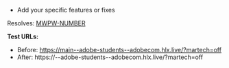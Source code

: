 * Add your specific features or fixes

Resolves: [MWPW-NUMBER](https://jira.corp.adobe.com/browse/MWPW-NUMBER)

**Test URLs:**
- Before: https://main--adobe-students--adobecom.hlx.live/?martech=off
- After: https://<branch>--adobe-students--adobecom.hlx.live/?martech=off
